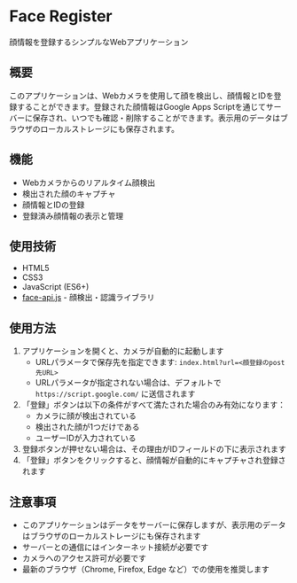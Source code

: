 # Face Register

顔情報を登録するシンプルなWebアプリケーション

## 概要

このアプリケーションは、Webカメラを使用して顔を検出し、顔情報とIDを登録することができます。登録された顔情報はGoogle Apps Scriptを通じてサーバーに保存され、いつでも確認・削除することができます。表示用のデータはブラウザのローカルストレージにも保存されます。

## 機能

- Webカメラからのリアルタイム顔検出
- 検出された顔のキャプチャ
- 顔情報とIDの登録
- 登録済み顔情報の表示と管理

## 使用技術

- HTML5
- CSS3
- JavaScript (ES6+)
- [face-api.js](https://github.com/vladmandic/face-api) - 顔検出・認識ライブラリ

## 使用方法

1. アプリケーションを開くと、カメラが自動的に起動します
   - URLパラメータで保存先を指定できます: `index.html?url=<顔登録のpost先URL>`
   - URLパラメータが指定されない場合は、デフォルトで `https://script.google.com/` に送信されます
2. 「登録」ボタンは以下の条件がすべて満たされた場合のみ有効になります：
   - カメラに顔が検出されている
   - 検出された顔が1つだけである
   - ユーザーIDが入力されている
3. 登録ボタンが押せない場合は、その理由がIDフィールドの下に表示されます
4. 「登録」ボタンをクリックすると、顔情報が自動的にキャプチャされ登録されます

## 注意事項

- このアプリケーションはデータをサーバーに保存しますが、表示用のデータはブラウザのローカルストレージにも保存されます
- サーバーとの通信にはインターネット接続が必要です
- カメラへのアクセス許可が必要です
- 最新のブラウザ（Chrome, Firefox, Edge など）での使用を推奨します
